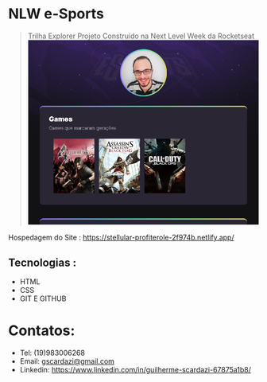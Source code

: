 # NLW e-Sports 
> Trilha Explorer
Projeto Construído na Next Level Week da Rocketseat
![preview](preview.png)

Hospedagem do Site : https://stellular-profiterole-2f974b.netlify.app/
## Tecnologias :
- HTML
- CSS
- GIT E GITHUB 
# Contatos:
- Tel: (19)983006268
- Email: gscardazi@gmail.com
- Linkedin: https://www.linkedin.com/in/guilherme-scardazi-67875a1b8/



